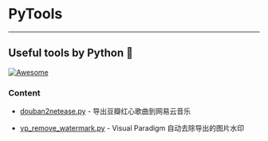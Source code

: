 # PyTools

---

## Useful tools by Python 🐍

[![Awesome](https://cdn.rawgit.com/sindresorhus/awesome/d7305f38d29fed78fa85652e3a63e154dd8e8829/media/badge.svg)](https://github.com/sindresorhus/awesome)

### Content

- [douban2netease.py](./douban2netease.py) - 导出豆瓣红心歌曲到网易云音乐

- [vp_remove_watermark.py](./vp_remove_watermark.py) - Visual Paradigm 自动去除导出的图片水印



